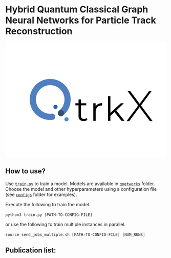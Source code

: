 # Hybrid Quantum Classical Graph Neural Networks for Particle Track Reconstruction

<p align="center">
  <img src="media/q_trkx_logo.png">
</p>

## How to use?

Use [```train.py```](./train.py) to train a model. Models are available in [```qnetworks```](./qnetworks) folder. Choose the model and other hyperparameters using a configuration file (see [```configs```](./configs) folder for examples).

Execute the following to train the model. 

``` python3 train.py [PATH-TO-CONFIG-FILE] ```

or use the following to train multiple instances in parallel.

``` source send_jobs_multiple.sh [PATH-TO-CONFIG-FILE] [NUM_RUNS] ```

## Publication list:
